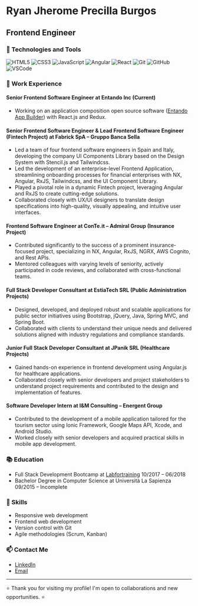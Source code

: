 # Ryan Jherome Precilla Burgos

## Frontend Engineer

### 🚀 Technologies and Tools

![HTML5](https://img.shields.io/badge/-HTML5-E34F26?style=flat&logo=html5&logoColor=white)
![CSS3](https://img.shields.io/badge/-CSS3-1572B6?style=flat&logo=css3&logoColor=white)
![JavaScript](https://img.shields.io/badge/-JavaScript-F7DF1E?style=flat&logo=javascript&logoColor=black)
![Angular](https://img.shields.io/badge/-Angular-DD0031?style=flat&logo=angular&logoColor=white)
![React](https://img.shields.io/badge/-React-61DAFB?style=flat&logo=react&logoColor=white)
![Git](https://img.shields.io/badge/-Git-F05032?style=flat&logo=git&logoColor=white)
![GitHub](https://img.shields.io/badge/-GitHub-181717?style=flat&logo=github&logoColor=white)
![VSCode](https://img.shields.io/badge/-VSCode-007ACC?style=flat&logo=visual-studio-code&logoColor=white)

### 💼 Work Experience

#### Senior Frontend Software Engineer at Entando Inc (Current)

- Working on an application composition open source software ([Entando App Builder](https://github.com/entando/app-builder)) with React.js and Redux.

#### Senior Frontend Software Engineer & Lead Frontend Software Engineer (Fintech Project) at Fabrick SpA – Gruppo Banca Sella 

- Led a team of four frontend software engineers in Spain and Italy, developing the company UI Components Library based on the Design System with Stencil.js and Tailwindcss.
- Led the development of an enterprise-level Frontend Application, streamlining onboarding processes for financial enterprises with NX, Angular, RxJS, Tailwindcss, and the UI Component Library.
- Played a pivotal role in a dynamic Fintech project, leveraging Angular and RxJS to create cutting-edge solutions.
- Collaborated closely with UX/UI designers to translate design specifications into high-quality, visually appealing, and intuitive user interfaces.

#### Frontend Software Engineer at ConTe.it – Admiral Group (Insurance Project) 

- Contributed significantly to the success of a prominent insurance-focused project, specializing in NX, Angular, RxJS, NGRX, AWS Cognito, and Rest APIs.
- Mentored colleagues with varying levels of seniority, actively participated in code reviews, and collaborated with cross-functional teams.

#### Full Stack Developer Consultant at EstiaTech SRL (Public Administration Projects)

- Designed, developed, and deployed robust and scalable applications for public sector initiatives using Bootstrap, jQuery, Java, Spring MVC, and Spring Boot.
- Collaborated with clients to understand their unique needs and delivered solutions aligned with industry regulations and compliance standards.

#### Junior Full Stack Developer Consultant at JPanik SRL (Healthcare Projects) 

- Gained hands-on experience in frontend development using Angular.js for healthcare applications.
- Collaborated closely with senior developers and project stakeholders to understand project requirements and contributed to the design and implementation of features.

#### Software Developer Intern at I&M Consulting – Energent Group

- Contributed to the development of a mobile application tailored for the tourism sector using Ionic Framework, Google Maps API, Xcode, and Android Studio.
- Worked closely with senior developers and acquired practical skills in mobile app development.

### 📚 Education

- Full Stack Development Bootcamp at [Labfortraining](https://www.labfortraining.it/) 10/2017 – 06/2018
- Bachelor Degree in Computer Science at Università La Sapienza 09/2015 – Incomplete

### 🎯 Skills

- Responsive web development
- Frontend web development
- Version control with Git
- Agile methodologies (Scrum, Kanban)

### 📫 Contact Me

- [LinkedIn](https://www.linkedin.com/in/ryan-jherome-burgos/)
- [Email](ryanjpburgos@gmail.com)

---

⭐️ Thank you for visiting my profile! I'm open to collaborations and new opportunities. ⭐️
